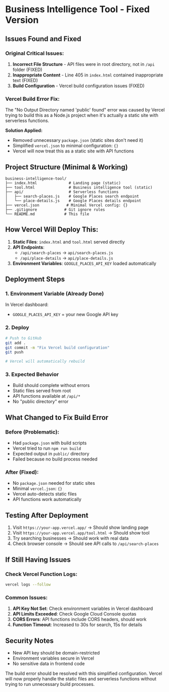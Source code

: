 # Business Intelligence Tool - Fixed Version

## Issues Found and Fixed

### Original Critical Issues:
1. **Incorrect File Structure** - API files were in root directory, not in `/api` folder (FIXED)
2. **Inappropriate Content** - Line 405 in `index.html` contained inappropriate text (FIXED)  
3. **Build Configuration** - Vercel build configuration issues (FIXED)

### Vercel Build Error Fix:
The "No Output Directory named 'public' found" error was caused by Vercel trying to build this as a Node.js project when it's actually a static site with serverless functions.

**Solution Applied:**
- Removed unnecessary `package.json` (static sites don't need it)
- Simplified `vercel.json` to minimal configuration: `{}`
- Vercel will now treat this as a static site with API functions

## Project Structure (Minimal & Working)

```
business-intelligence-tool/
├── index.html              # Landing page (static)
├── tool.html               # Business intelligence tool (static)
├── api/                    # Serverless functions
│   ├── search-places.js    # Google Places search endpoint
│   └── place-details.js    # Google Places details endpoint
├── vercel.json            # Minimal Vercel config: {}
├── .gitignore            # Git ignore rules
└── README.md             # This file
```

## How Vercel Will Deploy This:

1. **Static Files**: `index.html` and `tool.html` served directly
2. **API Endpoints**: 
   - `/api/search-places` → `api/search-places.js`
   - `/api/place-details` → `api/place-details.js`
3. **Environment Variables**: `GOOGLE_PLACES_API_KEY` loaded automatically

## Deployment Steps

### 1. Environment Variable (Already Done)
In Vercel dashboard:
- `GOOGLE_PLACES_API_KEY` = your new Google API key

### 2. Deploy
```bash
# Push to GitHub
git add .
git commit -m "Fix Vercel build configuration"
git push

# Vercel will automatically rebuild
```

### 3. Expected Behavior
- Build should complete without errors
- Static files served from root
- API functions available at `/api/*`
- No "public directory" error

## What Changed to Fix Build Error

### Before (Problematic):
- Had `package.json` with build scripts
- Vercel tried to run `npm run build`
- Expected output in `public/` directory
- Failed because no build process needed

### After (Fixed):
- No `package.json` needed for static sites
- Minimal `vercel.json`: `{}`
- Vercel auto-detects static files
- API functions work automatically

## Testing After Deployment

1. Visit `https://your-app.vercel.app/` → Should show landing page
2. Visit `https://your-app.vercel.app/tool.html` → Should show tool
3. Try searching businesses → Should work with real data
4. Check browser console → Should see API calls to `/api/search-places`

## If Still Having Issues

### Check Vercel Function Logs:
```bash
vercel logs --follow
```

### Common Issues:
1. **API Key Not Set**: Check environment variables in Vercel dashboard
2. **API Limits Exceeded**: Check Google Cloud Console quotas
3. **CORS Errors**: API functions include CORS headers, should work
4. **Function Timeout**: Increased to 30s for search, 15s for details

## Security Notes
- New API key should be domain-restricted
- Environment variables secure in Vercel
- No sensitive data in frontend code

The build error should be resolved with this simplified configuration. Vercel will now properly handle the static files and serverless functions without trying to run unnecessary build processes.
